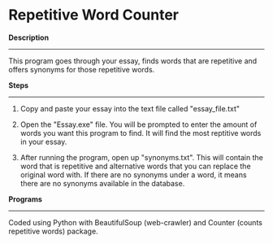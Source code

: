 # Repetitive Word Counter 

**Description**
************************
This program goes through your essay, finds words that are repetitive and offers synonyms for those repetitive words.



**Steps**
************************
1) Copy and paste your essay into the text file called "essay_file.txt"

2) Open the "Essay.exe" file. You will be prompted to enter the amount of words you want this program to find. It will find the most reptitive words in your essay.

3) After running the program, open up "synonyms.txt". This will contain the word that is repetitive and alternative words that you can replace the original word with. If there are no synonyms under a word, it means there are no synonyms available in the database.



**Programs**
************************
Coded using Python with BeautifulSoup (web-crawler) and Counter (counts repetitive words) package.
